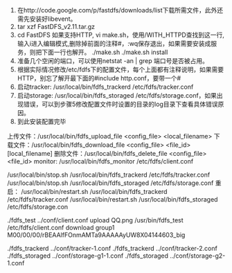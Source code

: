 1. 在http://code.google.com/p/fastdfs/downloads/list下载所需文件，此外还需先安装好libevent。
2. tar xzf FastDFS_v2.11.tar.gz
3. cd FastDFS
如果支持HTTP, vi make.sh，使用/WITH_HTTPD查找到这一行,输入i进入编辑模式,删除掉前面的注释#，:wq保存退出，如果需要安装成服务，则把下面一行也解开。
./make.sh
./make.sh install
4. 准备几个空闲的端口，可以使用netstat -an | grep 端口号是否被占用。
5. 根据实际情况修改/etc/fdfs下的配置文件，每个上面都有注释说明，如果需要HTTP，别忘了解开最下面的#include http.conf，要带一个#
6. 启动tracker: /usr/local/bin/fdfs_trackerd /etc/fdfs/tracker.conf
7. 启动storage: /usr/local/bin/fdfs_storaged /etc/fdfs/storage.conf，如果出现错误，可以到步骤5修改配置文件时设置的目录的log目录下查看具体错误原因。
8. 到此安装配置完毕


上传文件：/usr/local/bin/fdfs_upload_file  <config_file> <local_filename>
下载文件：/usr/local/bin/fdfs_download_file <config_file> <file_id> [local_filename]
删除文件：/usr/local/bin/fdfs_delete_file <config_file> <file_id>
monitor: /usr/local/bin/fdfs_monitor /etc/fdfs/client.conf


/usr/local/bin/stop.sh /usr/local/bin/fdfs_trackerd /etc/fdfs/tracker.conf
/usr/local/bin/stop.sh /usr/local/bin/fdfs_storaged /etc/fdfs/storage.conf
重启：
/usr/local/bin/restart.sh /usr/local/bin/fdfs_trackerd /etc/fdfs/tracker.conf
/usr/local/bin/restart.sh /usr/local/bin/fdfs_storaged /etc/fdfs/storage.con

./fdfs_test ../conf/client.conf upload QQ.png
/usr/bin/fdfs_test /etc/fdfs/client.conf download group1 M00/00/00/rBEAAlfFOnmAMTa9AAAAAyUW8X04144603_big

./fdfs_trackerd ../conf/tracker-1.conf
./fdfs_trackerd ../conf/tracker-2.conf
./fdfs_storaged ../conf/storage-g1-1.conf
./fdfs_storaged ../conf/storage-g2-1.conf
